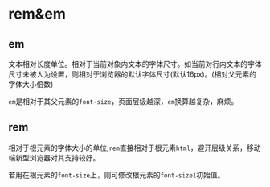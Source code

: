 # rem&em

## em

文本相对长度单位。相对于当前对象内文本的字体尺寸。如当前对行内文本的字体尺寸未被人为设置，则相对于浏览器的默认字体尺寸(默认16px)。(相对父元素的字体大小倍数)

`em`是相对于其父元素的`font-size`，页面层级越深，`em`换算越复杂，麻烦。

## rem

相对于根元素的字体大小的单位,`rem`直接相对于根元素`html`，避开层级关系，移动端新型浏览器对其支持较好。

若用在根元素的`font-size`上，则可修改根元素的`font-size1`初始值。

